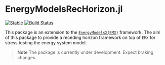 # EnergyModelsRecHorizon.jl

[![Stable](https://img.shields.io/badge/docs-stable-blue.svg)](https://idesignres.pages.sintef.no/wp-2/EnergyModelsRecHorizon.jl)
[![Build Status](https://gitlab.sintef.no/idesignres/wp-2/EnergyModelsRecHorizon.jl/badges/main/pipeline.svg)](https://gitlab.sintef.no/idesignres/wp-2/EnergyModelsRecHorizon.jl/-/pipelines)

This package is an extension to the [`EnergyModelsX(EMX)`](https://github.com/EnergyModelsX) framework.
The aim of this package to provide a receding horizon framework on top of `EMX` for stress testing the energy system model.

> **Note**
> The package is currently under development. Expect braking changes.
